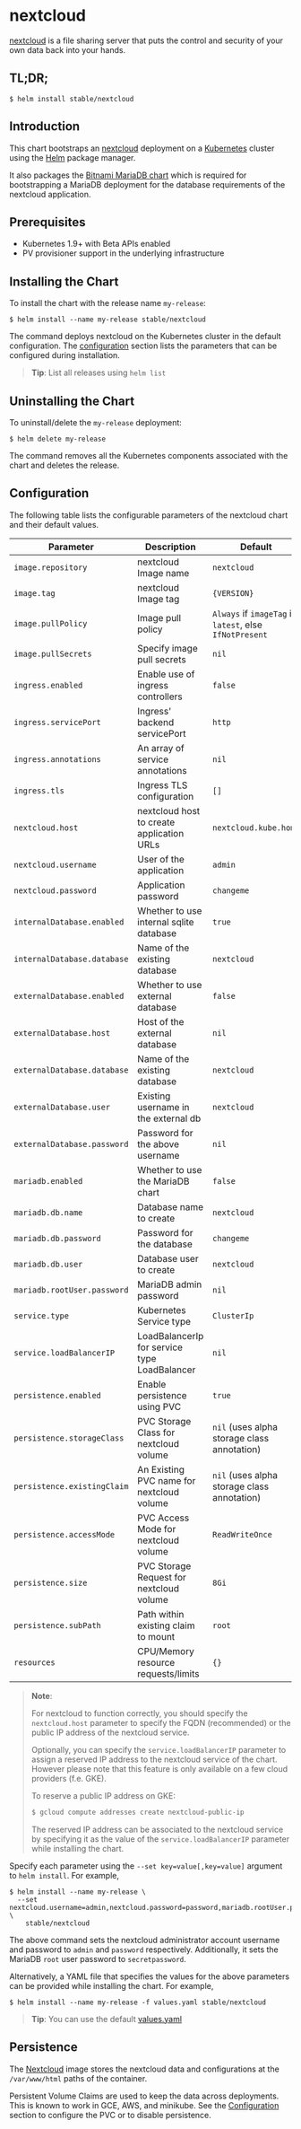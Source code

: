 # nextcloud

[nextcloud](https://nextcloud.com/) is a file sharing server that puts the control and security of your own data back into your hands.

## TL;DR;

```console
$ helm install stable/nextcloud
```

## Introduction

This chart bootstraps an [nextcloud](https://hub.docker.com/_/nextcloud/) deployment on a [Kubernetes](http://kubernetes.io) cluster using the [Helm](https://helm.sh) package manager.

It also packages the [Bitnami MariaDB chart](https://github.com/kubernetes/charts/tree/master/stable/mariadb) which is required for bootstrapping a MariaDB deployment for the database requirements of the nextcloud application.

## Prerequisites

- Kubernetes 1.9+ with Beta APIs enabled
- PV provisioner support in the underlying infrastructure

## Installing the Chart

To install the chart with the release name `my-release`:

```console
$ helm install --name my-release stable/nextcloud
```

The command deploys nextcloud on the Kubernetes cluster in the default configuration. The [configuration](#configuration) section lists the parameters that can be configured during installation.

> **Tip**: List all releases using `helm list`

## Uninstalling the Chart

To uninstall/delete the `my-release` deployment:

```console
$ helm delete my-release
```

The command removes all the Kubernetes components associated with the chart and deletes the release.

## Configuration

The following table lists the configurable parameters of the nextcloud chart and their default values.

|              Parameter              |                Description                |                   Default                               |
|-------------------------------------|-------------------------------------------|-------------------------------------------------------- |
| `image.repository`                  | nextcloud Image name                       | `nextcloud`                                      |
| `image.tag`                         | nextcloud Image tag                        | `{VERSION}`                                             |
| `image.pullPolicy`                  | Image pull policy                         | `Always` if `imageTag` is `latest`, else `IfNotPresent` |
| `image.pullSecrets`                 | Specify image pull secrets                | `nil`                                                   |
| `ingress.enabled`                   | Enable use of ingress controllers         | `false`                                                 |
| `ingress.servicePort`               | Ingress' backend servicePort              | `http`                                                  |
| `ingress.annotations`               | An array of service annotations           | `nil`                                                   |
| `ingress.tls`                       | Ingress TLS configuration                 | `[]`                                                    |
| `nextcloud.host`                     | nextcloud host to create application URLs  | `nextcloud.kube.home`                                                   |
| `nextcloud.username`                 | User of the application                   | `admin`                                                  |
| `nextcloud.password`                 | Application password                      | `changeme`                                    |
| `internalDatabase.enabled`         | Whether to use internal sqlite database    | `true`                                      |
| `internalDatabase.database`         | Name of the existing database             | `nextcloud`                                      |
| `externalDatabase.enabled`          | Whether to use external database          | `false`                                                   |
| `externalDatabase.host`             | Host of the external database             | `nil`                                                   |
| `externalDatabase.database`         | Name of the existing database             | `nextcloud`                                      |
| `externalDatabase.user`             | Existing username in the external db      | `nextcloud`                                           |
| `externalDatabase.password`         | Password for the above username           | `nil`                                                   |
| `mariadb.enabled`                   | Whether to use the MariaDB chart          | `false`                                                  |
| `mariadb.db.name`           | Database name to create                   | `nextcloud`                                      |
| `mariadb.db.password`           | Password for the database                 | `changeme`                                                   |
| `mariadb.db.user`               | Database user to create                   | `nextcloud`                                           |
| `mariadb.rootUser.password`       | MariaDB admin password                    | `nil`                                                   |
| `service.type`                      | Kubernetes Service type                   | `ClusterIp`                                          |
| `service.loadBalancerIP`            | LoadBalancerIp for service type LoadBalancer                   | `nil`                                          |
| `persistence.enabled`     | Enable persistence using PVC              | `true`                                                  |
| `persistence.storageClass` | PVC Storage Class for nextcloud volume     | `nil` (uses alpha storage class annotation)             |
| `persistence.existingClaim`| An Existing PVC name for nextcloud volume  | `nil` (uses alpha storage class annotation)             |
| `persistence.accessMode`   | PVC Access Mode for nextcloud volume       | `ReadWriteOnce`                                         |
| `persistence.size`         | PVC Storage Request for nextcloud volume   | `8Gi`                                                   |
| `persistence.subPath`         | Path within existing claim to mount   | `root`                                                   |
| `resources`                         | CPU/Memory resource requests/limits       | `{}`                 |

> **Note**:
>
> For nextcloud to function correctly, you should specify the `nextcloud.host` parameter to specify the FQDN (recommended) or the public IP address of the nextcloud service.
>
> Optionally, you can specify the `service.loadBalancerIP` parameter to assign a reserved IP address to the nextcloud service of the chart. However please note that this feature is only available on a few cloud providers (f.e. GKE).
>
> To reserve a public IP address on GKE:
>
> ```bash
> $ gcloud compute addresses create nextcloud-public-ip
> ```
>
> The reserved IP address can be associated to the nextcloud service by specifying it as the value of the `service.loadBalancerIP` parameter while installing the chart.

Specify each parameter using the `--set key=value[,key=value]` argument to `helm install`. For example,

```console
$ helm install --name my-release \
  --set nextcloud.username=admin,nextcloud.password=password,mariadb.rootUser.password=secretpassword \
    stable/nextcloud
```

The above command sets the nextcloud administrator account username and password to `admin` and `password` respectively. Additionally, it sets the MariaDB `root` user password to `secretpassword`.

Alternatively, a YAML file that specifies the values for the above parameters can be provided while installing the chart. For example,

```console
$ helm install --name my-release -f values.yaml stable/nextcloud
```

> **Tip**: You can use the default [values.yaml](values.yaml)

## Persistence

The [Nextcloud](https://hub.docker.com/_/nextcloud/) image stores the nextcloud data and configurations at the `/var/www/html` paths of the container.

Persistent Volume Claims are used to keep the data across deployments. This is known to work in GCE, AWS, and minikube.
See the [Configuration](#configuration) section to configure the PVC or to disable persistence.
